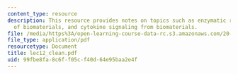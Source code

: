 ```yaml
---
content_type: resource
description: This resource provides notes on topics such as enzymatic recognition
  of biomaterials, and cytokine signaling from biomaterials.
file: /media/https%3A/open-learning-course-data-rc.s3.amazonaws.com/20-462j-molecular-principles-of-biomaterials-spring-2006/99fbe8fa8c6ff05cf40d64e95baa2e4f_lec12_clean.pdf
file_type: application/pdf
resourcetype: Document
title: lec12_clean.pdf
uid: 99fbe8fa-8c6f-f05c-f40d-64e95baa2e4f
---
```

